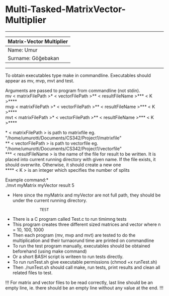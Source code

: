 # Multi-Tasked-MatrixVector-Multiplier
 ---------------------------------------
|	Matrix-Vector Multiplier	|
|---------------------------------------|
|	Name:		Umur		|
|	Surname:	Göğebakan	|
 ---------------------------------------

To obtain executables type make in commandline.
Executables should appear as mv, mvp, mvt and test.

Arguments are passed to program from commandline (not stdin).
</br>
mv < matrixFilePath >* < vectorFilePath >** < resultFileName >*** < K >\*\*\*\*</br>
mvp < matrixFilePath >* < vectorFilePath >** < resultFileName >*** < K >\*\*\*\*</br>
mvt < matrixFilePath >* < vectorFilePath >** < resultFileName >*** < K >*\*\*\*</br>

\*	< matrixFilePath > is path to matrixfile eg. "/home/umurotti/Documents/CS342/Project1/matrixfile"</br>
**	< vectorFilePath > is path to vectorfile eg. "/home/umurotti/Documents/CS342/Project1/vectorfile"</br>
***	< resultFileName > is the name of the file for result to be written.
	It is placed into current running directory with given name. If the file exists, it should overwrite. Otherwise, it 		should create a new one</br>
****	< K > is an integer which specifies the number of splits</br>

Example command:*</br>
	./mvt myMatrix myVector result 5</br>
*	Here since the myMatrix and myVector are not full path, they should be under the current running directory.

					TEST
- There is a C program called Test.c to run timimng tests
- This program creates three different sized matrices and vector where n = 10, 100, 1000
- Then each program (mv, mvp and mvt) are tested to do the multiplication and their turnaorund time are printed on commandline
- To run the test program manually, executables should be obtained beforehand (using make command)
- Or a short BASH script is writeen to run tests directly.
- To run runTest.sh give executable permissions (chmod +x runTest.sh)
- Then ./runTest.sh should call make, run tests, print results and clean all related files to test.

!!! For matrix and vector files to be read correctly, last line should be an empty line, ie. there should be an empty line without any value at the end. !!!
